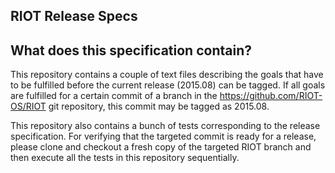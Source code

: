 RIOT Release Specs
------------------

## What does this specification contain?

This repository contains a couple of text files describing the goals that have
to be fulfilled before the current release (2015.08) can be tagged.
If all goals are fulfilled for a certain commit of a branch in the
https://github.com/RIOT-OS/RIOT git repository, this commit may be tagged as
2015.08.

This repository also contains a bunch of tests corresponding to the release
specification. For verifying that the targeted commit is ready for a release,
please clone and checkout a fresh copy of the targeted RIOT branch and then
execute all the tests in this repository sequentially.
